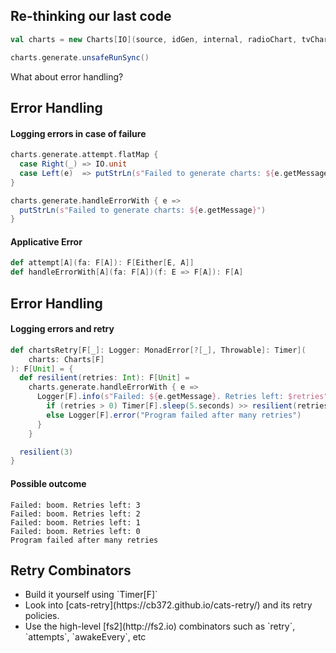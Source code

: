 ## Re-thinking our last code

```scala
val charts = new Charts[IO](source, idGen, internal, radioChart, tvChart)

charts.generate.unsafeRunSync()
```

<!-- .element: class="fragment" data-fragment-index="1" --> What about error handling?


## Error Handling

#### Logging errors in case of failure

```scala
charts.generate.attempt.flatMap {
  case Right(_) => IO.unit
  case Left(e)  => putStrLn(s"Failed to generate charts: ${e.getMessage}")
}
```

```scala
charts.generate.handleErrorWith { e =>
  putStrLn(s"Failed to generate charts: ${e.getMessage}")
}
```

#### Applicative Error

```scala
def attempt[A](fa: F[A]): F[Either[E, A]]
def handleErrorWith[A](fa: F[A])(f: E => F[A]): F[A]
```


## Error Handling

#### Logging errors and retry

```scala
def chartsRetry[F[_]: Logger: MonadError[?[_], Throwable]: Timer](
    charts: Charts[F]
): F[Unit] = {
  def resilient(retries: Int): F[Unit] =
    charts.generate.handleErrorWith { e =>
      Logger[F].info(s"Failed: ${e.getMessage}. Retries left: $retries") >> {
        if (retries > 0) Timer[F].sleep(5.seconds) >> resilient(retries - 1)
        else Logger[F].error("Program failed after many retries")
      }
    }

  resilient(3)
}
```

#### Possible outcome

```
Failed: boom. Retries left: 3
Failed: boom. Retries left: 2
Failed: boom. Retries left: 1
Failed: boom. Retries left: 0
Program failed after many retries
```


## Retry Combinators

- <!-- .element: class="fragment" data-fragment-index="1" --> Build it yourself using `Timer[F]`
- <!-- .element: class="fragment" data-fragment-index="2" --> Look into [cats-retry](https://cb372.github.io/cats-retry/) and its retry policies.
- <!-- .element: class="fragment" data-fragment-index="3" --> Use the high-level [fs2](http://fs2.io) combinators such as `retry`, `attempts`, `awakeEvery`, etc

